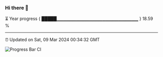 ### Hi there 👋

⏳ Year progress { █████▁▁▁▁▁▁▁▁▁▁▁▁▁▁▁▁▁▁▁▁▁▁▁▁▁ } 18.59 %

---

⏰ Updated on Sat, 09 Mar 2024 00:34:32 GMT

![Progress Bar CI](https://github.com/Shyam-Makwana/GitHub-Actions-Demo/workflows/Progress%20Bar%20CI/badge.svg)
